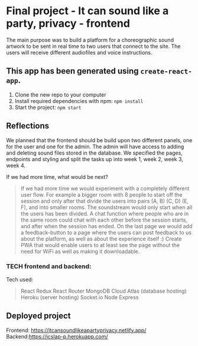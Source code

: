 # Final project - It can sound like a party, privacy - frontend
The main purpose was to build a platform for a choreographic sound artwork to be sent in real time to two users that connect to the site.
The users will receive different audiofiles and voice instructions. 

## This app has been generated using `create-react-app`. 
1. Clone the new repo to your computer
2. Install required dependencies with npm: `npm install`
3. Start the project: `npm start`

## Reflections
We planned that the frontend should be build upon two different panels, one for the user and one for the admin. The admin will have access to adding and deleting sound files stored in the database. 
We specified the pages, endpoints and styling and split the tasks up into week 1, week 2, week 3, week 4.

If we had more time, what would be next?
> If we had more time we would experiment with a completely different user flow. For example a bigger room with 8 people to start off the session and only after that divide the users into pairs (A, B) (C, D) (E, F), and into smaller rooms. The soundstream would only start when all the users has been divided.
> A chat function where people who are in the same room could chat with each other before the session starts, and after when the session has ended. 
> On the last page we would add a feedback-button to a page where the users can post feedback to us about the platform, as well as about the experience itself :)
> Create PWA that would enable users to at least see the page without the need for WiFi as well as making it downloadable.

### TECH frontend and backend: 
Tech used:
> React
> Redux
> React Router
> MongoDB Cloud Atlas (database hosting)
> Heroku (server hosting)
> Socket.io
> Node 
> Express

## Deployed project
Frontend: https://itcansoundlikeapartyprivacy.netlify.app/
Backend:https://icslap-p.herokuapp.com/
